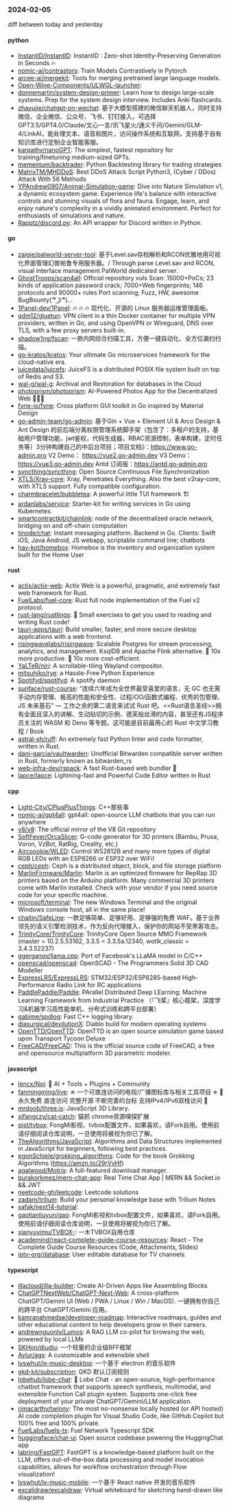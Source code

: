 ### 2024-02-05
diff between today and yesterday

#### python
* [InstantID/InstantID](https://github.com/InstantID/InstantID): InstantID : Zero-shot Identity-Preserving Generation in Seconds 🔥
* [nomic-ai/contrastors](https://github.com/nomic-ai/contrastors): Train Models Contrastively in Pytorch
* [arcee-ai/mergekit](https://github.com/arcee-ai/mergekit): Tools for merging pretrained large language models.
* [Open-Wine-Components/ULWGL-launcher](https://github.com/Open-Wine-Components/ULWGL-launcher): 
* [donnemartin/system-design-primer](https://github.com/donnemartin/system-design-primer): Learn how to design large-scale systems. Prep for the system design interview. Includes Anki flashcards.
* [zhayujie/chatgpt-on-wechat](https://github.com/zhayujie/chatgpt-on-wechat): 基于大模型搭建的微信聊天机器人，同时支持微信、企业微信、公众号、飞书、钉钉接入，可选择GPT3.5/GPT4.0/Claude/文心一言/讯飞星火/通义千问/Gemini/GLM-4/LinkAI，能处理文本、语音和图片，访问操作系统和互联网，支持基于自有知识库进行定制企业智能客服。
* [karpathy/nanoGPT](https://github.com/karpathy/nanoGPT): The simplest, fastest repository for training/finetuning medium-sized GPTs.
* [mementum/backtrader](https://github.com/mementum/backtrader): Python Backtesting library for trading strategies
* [MatrixTM/MHDDoS](https://github.com/MatrixTM/MHDDoS): Best DDoS Attack Script Python3, (Cyber / DDos) Attack With 56 Methods
* [YPAndrew0907/Animal-Simulation-game](https://github.com/YPAndrew0907/Animal-Simulation-game): Dive into Nature Simulation v1, a dynamic ecosystem game. Experience life's balance with interactive controls and stunning visuals of flora and fauna. Engage, learn, and enjoy nature's complexity in a vividly animated environment. Perfect for enthusiasts of simulations and nature.
* [Rapptz/discord.py](https://github.com/Rapptz/discord.py): An API wrapper for Discord written in Python.

#### go
* [zaigie/palworld-server-tool](https://github.com/zaigie/palworld-server-tool): 基于Level.sav存档解析和RCON优雅地用可视化界面管理幻兽帕鲁专用服务器。/ Through parse Level.sav and RCON, visual interface management PalWorld dedicated server.
* [GhostTroops/scan4all](https://github.com/GhostTroops/scan4all): Official repository vuls Scan: 15000+PoCs; 23 kinds of application password crack; 7000+Web fingerprints; 146 protocols and 90000+ rules Port scanning; Fuzz, HW, awesome BugBounty( ͡° ͜ʖ ͡°)...
* [1Panel-dev/1Panel](https://github.com/1Panel-dev/1Panel): 🔥 🔥 🔥 现代化、开源的 Linux 服务器运维管理面板。
* [qdm12/gluetun](https://github.com/qdm12/gluetun): VPN client in a thin Docker container for multiple VPN providers, written in Go, and using OpenVPN or Wireguard, DNS over TLS, with a few proxy servers built-in.
* [shadow1ng/fscan](https://github.com/shadow1ng/fscan): 一款内网综合扫描工具，方便一键自动化、全方位漏扫扫描。
* [go-kratos/kratos](https://github.com/go-kratos/kratos): Your ultimate Go microservices framework for the cloud-native era.
* [juicedata/juicefs](https://github.com/juicedata/juicefs): JuiceFS is a distributed POSIX file system built on top of Redis and S3.
* [wal-g/wal-g](https://github.com/wal-g/wal-g): Archival and Restoration for databases in the Cloud
* [photoprism/photoprism](https://github.com/photoprism/photoprism): AI-Powered Photos App for the Decentralized Web 🌈💎✨
* [fyne-io/fyne](https://github.com/fyne-io/fyne): Cross platform GUI toolkit in Go inspired by Material Design
* [go-admin-team/go-admin](https://github.com/go-admin-team/go-admin): 基于Gin + Vue + Element UI & Arco Design & Ant Design 的前后端分离权限管理系统脚手架（包含了：多租户的支持，基础用户管理功能，jwt鉴权，代码生成器，RBAC资源控制，表单构建，定时任务等）3分钟构建自己的中后台项目；项目文档》：https://www.go-admin.pro V2 Demo： https://vue2.go-admin.dev V3 Demo： https://vue3.go-admin.dev Antd 订阅版：https://antd.go-admin.pro
* [syncthing/syncthing](https://github.com/syncthing/syncthing): Open Source Continuous File Synchronization
* [XTLS/Xray-core](https://github.com/XTLS/Xray-core): Xray, Penetrates Everything. Also the best v2ray-core, with XTLS support. Fully compatible configuration.
* [charmbracelet/bubbletea](https://github.com/charmbracelet/bubbletea): A powerful little TUI framework 🏗
* [ardanlabs/service](https://github.com/ardanlabs/service): Starter-kit for writing services in Go using Kubernetes.
* [smartcontractkit/chainlink](https://github.com/smartcontractkit/chainlink): node of the decentralized oracle network, bridging on and off-chain computation
* [tinode/chat](https://github.com/tinode/chat): Instant messaging platform. Backend in Go. Clients: Swift iOS, Java Android, JS webapp, scriptable command line; chatbots
* [hay-kot/homebox](https://github.com/hay-kot/homebox): Homebox is the inventory and organization system built for the Home User

#### rust
* [actix/actix-web](https://github.com/actix/actix-web): Actix Web is a powerful, pragmatic, and extremely fast web framework for Rust.
* [FuelLabs/fuel-core](https://github.com/FuelLabs/fuel-core): Rust full node implementation of the Fuel v2 protocol.
* [rust-lang/rustlings](https://github.com/rust-lang/rustlings): 🦀 Small exercises to get you used to reading and writing Rust code!
* [tauri-apps/tauri](https://github.com/tauri-apps/tauri): Build smaller, faster, and more secure desktop applications with a web frontend.
* [risingwavelabs/risingwave](https://github.com/risingwavelabs/risingwave): Scalable Postgres for stream processing, analytics, and management. KsqlDB and Apache Flink alternative. 🚀 10x more productive. 🚀 10x more cost-efficient.
* [YaLTeR/niri](https://github.com/YaLTeR/niri): A scrollable-tiling Wayland compositor.
* [mitsuhiko/rye](https://github.com/mitsuhiko/rye): a Hassle-Free Python Experience
* [Spotifyd/spotifyd](https://github.com/Spotifyd/spotifyd): A spotify daemon
* [sunface/rust-course](https://github.com/sunface/rust-course): “连续六年成为全世界最受喜爱的语言，无 GC 也无需手动内存管理、极高的性能和安全性、过程/OO/函数式编程、优秀的包管理、JS 未来基石" — 工作之余的第二语言来试试 Rust 吧。<<Rust语言圣经>>拥有全面且深入的讲解、生动贴切的示例、德芙般丝滑的内容，甚至还有JS程序员关注的 WASM 和 Deno 等专题。这可能是目前最用心的 Rust 中文学习教程 / Book
* [astral-sh/ruff](https://github.com/astral-sh/ruff): An extremely fast Python linter and code formatter, written in Rust.
* [dani-garcia/vaultwarden](https://github.com/dani-garcia/vaultwarden): Unofficial Bitwarden compatible server written in Rust, formerly known as bitwarden_rs
* [web-infra-dev/rspack](https://github.com/web-infra-dev/rspack): A fast Rust-based web bundler 🦀️
* [lapce/lapce](https://github.com/lapce/lapce): Lightning-fast and Powerful Code Editor written in Rust

#### cpp
* [Light-City/CPlusPlusThings](https://github.com/Light-City/CPlusPlusThings): C++那些事
* [nomic-ai/gpt4all](https://github.com/nomic-ai/gpt4all): gpt4all: open-source LLM chatbots that you can run anywhere
* [v8/v8](https://github.com/v8/v8): The official mirror of the V8 Git repository
* [SoftFever/OrcaSlicer](https://github.com/SoftFever/OrcaSlicer): G-code generator for 3D printers (Bambu, Prusa, Voron, VzBot, RatRig, Creality, etc.)
* [Aircoookie/WLED](https://github.com/Aircoookie/WLED): Control WS2812B and many more types of digital RGB LEDs with an ESP8266 or ESP32 over WiFi!
* [ceph/ceph](https://github.com/ceph/ceph): Ceph is a distributed object, block, and file storage platform
* [MarlinFirmware/Marlin](https://github.com/MarlinFirmware/Marlin): Marlin is an optimized firmware for RepRap 3D printers based on the Arduino platform. Many commercial 3D printers come with Marlin installed. Check with your vendor if you need source code for your specific machine.
* [microsoft/terminal](https://github.com/microsoft/terminal): The new Windows Terminal and the original Windows console host, all in the same place!
* [chaitin/SafeLine](https://github.com/chaitin/SafeLine): 一款足够简单、足够好用、足够强的免费 WAF。基于业界领先的语义引擎检测技术，作为反向代理接入，保护你的网站不受黑客攻击。
* [TrinityCore/TrinityCore](https://github.com/TrinityCore/TrinityCore): TrinityCore Open Source MMO Framework (master = 10.2.5.53162, 3.3.5 = 3.3.5a.12340, wotlk_classic = 3.4.3.52237)
* [ggerganov/llama.cpp](https://github.com/ggerganov/llama.cpp): Port of Facebook's LLaMA model in C/C++
* [openscad/openscad](https://github.com/openscad/openscad): OpenSCAD - The Programmers Solid 3D CAD Modeller
* [ExpressLRS/ExpressLRS](https://github.com/ExpressLRS/ExpressLRS): STM32/ESP32/ESP8285-based High-Performance Radio Link for RC applications
* [PaddlePaddle/Paddle](https://github.com/PaddlePaddle/Paddle): PArallel Distributed Deep LEarning: Machine Learning Framework from Industrial Practice （『飞桨』核心框架，深度学习&机器学习高性能单机、分布式训练和跨平台部署）
* [gabime/spdlog](https://github.com/gabime/spdlog): Fast C++ logging library.
* [diasurgical/devilutionX](https://github.com/diasurgical/devilutionX): Diablo build for modern operating systems
* [OpenTTD/OpenTTD](https://github.com/OpenTTD/OpenTTD): OpenTTD is an open source simulation game based upon Transport Tycoon Deluxe
* [FreeCAD/FreeCAD](https://github.com/FreeCAD/FreeCAD): This is the official source code of FreeCAD, a free and opensource multiplatform 3D parametric modeler.

#### javascript
* [lencx/Noi](https://github.com/lencx/Noi): 🦄 AI + Tools + Plugins + Community
* [fanmingming/live](https://github.com/fanmingming/live): ✯ 一个可直连访问的电视/广播图标库与相关工具项目 ✯ 🔕 永久免费 直连访问 完整开源 不断完善的台标 支持IPv4/IPv6双栈访问 🔕
* [mrdoob/three.js](https://github.com/mrdoob/three.js): JavaScript 3D Library.
* [xifangczy/cat-catch](https://github.com/xifangczy/cat-catch): 猫抓 chrome资源嗅探扩展
* [qist/tvbox](https://github.com/qist/tvbox): FongMi影视、tvbox配置文件，如果喜欢，请Fork自用。使用前请仔细阅读仓库说明，一旦使用将被视为你已了解。
* [TheAlgorithms/JavaScript](https://github.com/TheAlgorithms/JavaScript): Algorithms and Data Structures implemented in JavaScript for beginners, following best practices.
* [egonSchiele/grokking_algorithms](https://github.com/egonSchiele/grokking_algorithms): Code for the book Grokking Algorithms (https://amzn.to/29rVyHf)
* [agalwood/Motrix](https://github.com/agalwood/Motrix): A full-featured download manager.
* [burakorkmez/mern-chat-app](https://github.com/burakorkmez/mern-chat-app): Real Time Chat App | MERN && Socket.io && JWT
* [neetcode-gh/leetcode](https://github.com/neetcode-gh/leetcode): Leetcode solutions
* [zadam/trilium](https://github.com/zadam/trilium): Build your personal knowledge base with Trilium Notes
* [safak/next14-tutorial](https://github.com/safak/next14-tutorial): 
* [gaotianliuyun/gao](https://github.com/gaotianliuyun/gao): FongMi影视和tvbox配置文件，如果喜欢，请Fork自用。使用前请仔细阅读仓库说明，一旦使用将被视为你已了解。
* [xianyuyimu/TVBOX-](https://github.com/xianyuyimu/TVBOX-): 一木TVBOX自用仓库
* [academind/react-complete-guide-course-resources](https://github.com/academind/react-complete-guide-course-resources): React - The Complete Guide Course Resources (Code, Attachments, Slides)
* [iptv-org/database](https://github.com/iptv-org/database): User editable database for TV channels.

#### typescript
* [illacloud/illa-builder](https://github.com/illacloud/illa-builder): Create AI-Driven Apps like Assembling Blocks
* [ChatGPTNextWeb/ChatGPT-Next-Web](https://github.com/ChatGPTNextWeb/ChatGPT-Next-Web): A cross-platform ChatGPT/Gemini UI (Web / PWA / Linux / Win / MacOS). 一键拥有你自己的跨平台 ChatGPT/Gemini 应用。
* [kamranahmedse/developer-roadmap](https://github.com/kamranahmedse/developer-roadmap): Interactive roadmaps, guides and other educational content to help developers grow in their careers.
* [andrewnguonly/Lumos](https://github.com/andrewnguonly/Lumos): A RAG LLM co-pilot for browsing the web, powered by local LLMs
* [SKHon/diudiu](https://github.com/SKHon/diudiu): 一个轻量的企业级BFF框架
* [Aylur/ags](https://github.com/Aylur/ags): A customizable and extensible shell
* [lyswhut/lx-music-desktop](https://github.com/lyswhut/lx-music-desktop): 一个基于 electron 的音乐软件
* [gkd-kit/subscription](https://github.com/gkd-kit/subscription): GKD 默认订阅规则
* [lobehub/lobe-chat](https://github.com/lobehub/lobe-chat): 🤖 Lobe Chat - an open-source, high-performance chatbot framework that supports speech synthesis, multimodal, and extensible Function Call plugin system. Supports one-click free deployment of your private ChatGPT/Gemini/LLM application.
* [rjmacarthy/twinny](https://github.com/rjmacarthy/twinny): The most no-nonsense locally hosted (or API hosted) AI code completion plugin for Visual Studio Code, like GitHub Copilot but 100% free and 100% private.
* [FuelLabs/fuels-ts](https://github.com/FuelLabs/fuels-ts): Fuel Network Typescript SDK
* [huggingface/chat-ui](https://github.com/huggingface/chat-ui): Open source codebase powering the HuggingChat app
* [labring/FastGPT](https://github.com/labring/FastGPT): FastGPT is a knowledge-based platform built on the LLM, offers out-of-the-box data processing and model invocation capabilities, allows for workflow orchestration through Flow visualization!
* [lyswhut/lx-music-mobile](https://github.com/lyswhut/lx-music-mobile): 一个基于 React native 开发的音乐软件
* [excalidraw/excalidraw](https://github.com/excalidraw/excalidraw): Virtual whiteboard for sketching hand-drawn like diagrams
